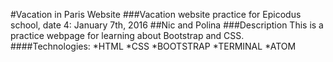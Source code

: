 #Vacation in Paris Website
###Vacation website practice for Epicodus school, date 4: January 7th, 2016
##Nic and Polina
###Description
This is a practice webpage for learning about Bootstrap and CSS.
####Technologies:
*HTML
*CSS
*BOOTSTRAP
*TERMINAL
*ATOM
